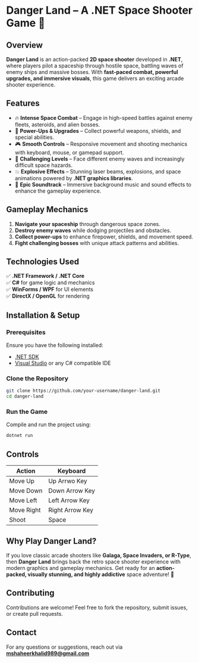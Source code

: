 # Danger Land – A .NET Space Shooter Game 🚀

## Overview
**Danger Land** is an action-packed **2D space shooter** developed in **.NET**, where players pilot a spaceship through hostile space, battling waves of enemy ships and massive bosses. With **fast-paced combat, powerful upgrades, and immersive visuals**, this game delivers an exciting arcade shooter experience.

## Features
- 🔥 **Intense Space Combat** – Engage in high-speed battles against enemy fleets, asteroids, and alien bosses.
- 🔫 **Power-Ups & Upgrades** – Collect powerful weapons, shields, and special abilities.
- 🎮 **Smooth Controls** – Responsive movement and shooting mechanics with keyboard, mouse, or gamepad support.
- 🌌 **Challenging Levels** – Face different enemy waves and increasingly difficult space hazards.
- 💥 **Explosive Effects** – Stunning laser beams, explosions, and space animations powered by **.NET graphics libraries**.
- 🎵 **Epic Soundtrack** – Immersive background music and sound effects to enhance the gameplay experience.

## Gameplay Mechanics
1. **Navigate your spaceship** through dangerous space zones.
2. **Destroy enemy waves** while dodging projectiles and obstacles.
3. **Collect power-ups** to enhance firepower, shields, and movement speed.
4. **Fight challenging bosses** with unique attack patterns and abilities.

## Technologies Used
✅ **.NET Framework / .NET Core**  
✅ **C#** for game logic and mechanics  
✅ **WinForms / WPF** for UI elements  
✅ **DirectX / OpenGL** for rendering  

## Installation & Setup
### Prerequisites
Ensure you have the following installed:
- [.NET SDK](https://dotnet.microsoft.com/download)
- [Visual Studio](https://visualstudio.microsoft.com/) or any C# compatible IDE

### Clone the Repository
```bash
git clone https://github.com/your-username/danger-land.git
cd danger-land
```

### Run the Game
Compile and run the project using:
```bash
dotnet run
```

## Controls
| Action  | Keyboard |
|---------|---------|
| Move Up | Up Arrwo Key       |
| Move Down | Down Arrow Key     |
| Move Left | Left Arrow Key     |
| Move Right | Right Arrow Key    |
| Shoot | Space   |

## Why Play Danger Land?
If you love classic arcade shooters like **Galaga, Space Invaders, or R-Type**, then **Danger Land** brings back the retro space shooter experience with modern graphics and gameplay mechanics. Get ready for an **action-packed, visually stunning, and highly addictive** space adventure! 🌠

## Contributing
Contributions are welcome! Feel free to fork the repository, submit issues, or create pull requests.

## Contact
For any questions or suggestions, reach out via **mshaheerkhalid989@gmail.com** 
